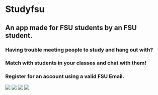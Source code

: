 # Studyfsu
## An app made for FSU students by an FSU student. 


### Having trouble meeting people to study and hang out with?

### Match with students in your classes and chat with them!

### Register for an account using a valid FSU Email.
![](https://i.imgur.com/AXezG8N.png)
![](https://i.imgur.com/C1jEON9.png)
![](https://i.imgur.com/TrwsjTd.png)
![](https://raw.githubusercontent.com/DevinM6/studyfsu/master/src/images/chats.png)

